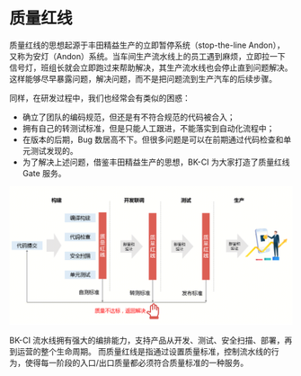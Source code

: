 # 质量红线

质量红线的思想起源于丰田精益生产的立即暂停系统（stop-the-line Andon），又称为安灯（Andon）系统。当车间生产流水线上的员工遇到麻烦，立即拉一下信号灯，班组长就会立即跑过来帮助解决，其生产流水线也会停止直到问题解决。这样能够尽早暴露问题，解决问题，而不是把问题流到生产汽车的后续步骤。

同样，在研发过程中，我们也经常会有类似的困惑：
- 确立了团队的编码规范，但还是有不符合规范的代码被合入；
- 拥有自己的转测试标准，但是只能人工跟进，不能落实到自动化流程中；
- 在版本的后期，Bug 数居高不下。但很多问题是可以在前期通过代码检查和单元测试发现的。
- 为了解决上述问题，借鉴丰田精益生产的思想，BK-CI 为大家打造了质量红线 Gate 服务。

![](../../assets/gate/quality-gate.png)

BK-CI 流水线拥有强大的编排能力，支持产品从开发、测试、安全扫描、部署，再到运营的整个生命周期。
而质量红线是指通过设置质量标准，控制流水线的行为，使得每一阶段的入口/出口质量都必须符合质量标准的一种服务。